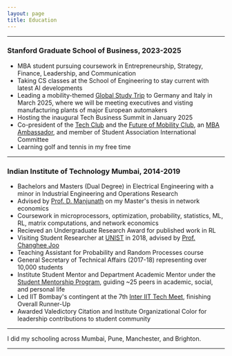 ```yaml
---
layout: page
title: Education
---
```


----
### Stanford Graduate School of Business, 2023-2025 
- MBA student pursuing coursework in Entrepreneurship, Strategy, Finance, Leadership, and Communication
- Taking CS classes at the School of Engineering to stay current with latest AI developments
- Leading a mobility-themed [Global Study Trip](https://www.gsb.stanford.edu/programs/mba/academic-experience/global-experiences) to Germany and Italy in March 2025, where we will be meeting executives and visting manufacturing plants of major European automakers
- Hosting the inaugural Tech Business Summit in January 2025
- Co-president of the [Tech Club](https://www.gsb.stanford.edu/experience/life/activities-organizations) and the [Future of Mobility Club](https://www.gsb.stanford.edu/experience/life/activities-organizations), an [MBA Ambassador](https://www.gsb.stanford.edu/programs/mba/admission/ambassadors), and member of Student Association International Committee 
- Learning golf and tennis in my free time

----
### Indian Institute of Technology Mumbai, 2014-2019
- Bachelors and Masters (Dual Degree) in Electrical Engineering with a minor in Industrial Engineering and Operations Research
- Advised by [Prof. D. Manjunath](https://www.ee.iitb.ac.in/~dmanju/) on my Master's thesis in network economics
- Coursework in microprocessors, optimization, probability, statistics, ML, RL, matrix computations, and network economics
- Recieved an Undergraduate Research Award for published work in RL
- Visiting Student Researcher at [UNIST](https://www.unist.ac.kr/) in 2018, advised by [Prof. Changhee Joo](https://pure.korea.ac.kr/en/persons/changhee-joo)
- Teaching Assistant for Probability and Random Processes course
- General Secretary of Technical Affairs (2017-18) representing over 10,000 students 
- Institute Student Mentor and Department Academic Mentor under the [Student Mentorship Program](https://smp.gymkhana.iitb.ac.in/index.php), guiding ~25 peers in academic, social, and personal life 
- Led IIT Bombay's contingent at the 7th [Inter IIT Tech Meet](https://interiit-tech.com/), finishing Overall Runner-Up
- Awarded Valedictory Citation and Institute Organizational Color for leadership contributions to student community

----

I did my schooling across Mumbai, Pune, Manchester, and Brighton.

----


